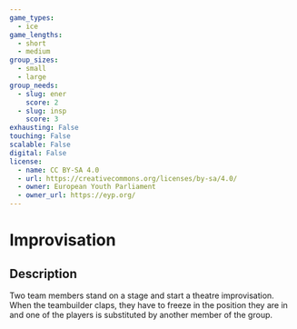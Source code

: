 ```yaml
---
game_types:
  - ice
game_lengths:
  - short
  - medium
group_sizes:
  - small
  - large
group_needs:
  - slug: ener
    score: 2
  - slug: insp
    score: 3
exhausting: False
touching: False
scalable: False
digital: False
license:
  - name: CC BY-SA 4.0
  - url: https://creativecommons.org/licenses/by-sa/4.0/
  - owner: European Youth Parliament
  - owner_url: https://eyp.org/
---
```

# Improvisation

## Description
Two team members stand on a stage and start a theatre improvisation. When the teambuilder claps, they have to freeze in the position they are in and one of the players is substituted by another member of the group.
